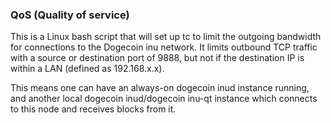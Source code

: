 ### QoS (Quality of service) ###

This is a Linux bash script that will set up tc to limit the outgoing bandwidth for connections to the Dogecoin inu network. It limits outbound TCP traffic with a source or destination port of 9888, but not if the destination IP is within a LAN (defined as 192.168.x.x).

This means one can have an always-on dogecoin inud instance running, and another local dogecoin inud/dogecoin inu-qt instance which connects to this node and receives blocks from it.
